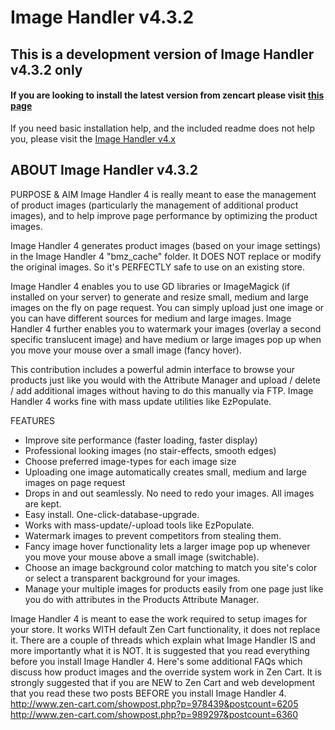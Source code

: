 Image Handler v4.3.2
============

## This is a development version of Image Handler v4.3.2 only
#### If you are looking to install the latest version from zencart please visit [this page](http://www.zen-cart.com/downloads.php?do=file&id=1380)

If you need basic installation help, and the included readme does not help you, please visit the [Image Handler v4.x](http://www.zen-cart.com/showthread.php?194740-Image-Handler-4-%28for-v1-5-x%29-Support-Thread)

ABOUT Image Handler v4.3.2
--------------
PURPOSE & AIM
Image Handler 4 is really meant to ease the management of product images (particularly the management of additional product images), and to help improve page performance by optimizing the product images.

Image Handler 4 generates product images (based on your image settings) in the Image Handler 4 "bmz_cache" folder. It DOES NOT replace or modify the original images. So it's PERFECTLY safe to use on an existing store.

Image Handler 4 enables you to use GD libraries or ImageMagick (if installed on your server) to generate and resize small, medium and large images on the fly on page request. You can simply upload just one image or you can have different sources for medium and large images. Image Handler 4 further enables you to watermark your images (overlay a second specific translucent
image) and have medium or large images pop up when you move your mouse over a small image (fancy hover).

This contribution includes a powerful admin interface to browse your products just like you would with the Attribute Manager and upload / delete / add additional images without having to do this manually via FTP. Image Handler 4 works fine with mass update utilities like EzPopulate.

FEATURES
* Improve site performance (faster loading, faster display)
* Professional looking images (no stair-effects, smooth edges)
* Choose preferred image-types for each image size
* Uploading one image automatically creates small, medium and large images on page request
* Drops in and out seamlessly. No need to redo your images. All images are kept.
* Easy install. One-click-database-upgrade.
* Works with mass-update/-upload tools like EzPopulate.
* Watermark images to prevent competitors from stealing them.
* Fancy image hover functionality lets a larger image pop up whenever you move your mouse above a small image (switchable).
* Choose an image background color matching to match you site's color or select a transparent background for your images.
* Manage your multiple images for products easily from one page just like you do with attributes in the Products Attribute Manager.

Image Handler 4 is meant to ease the work required to setup images for your store. It works WITH default Zen Cart functionality, it does not replace it.
There are a couple of threads which explain what Image Handler IS and more importantly what it is NOT. It is suggested that you read everything before you install Image Handler 4. Here's some additional FAQs which discuss how product images and the override system work in Zen Cart. It is strongly suggested that if you are NEW to Zen Cart and web development that you read these two posts BEFORE you install Image Handler 4.
http://www.zen-cart.com/showpost.php?p=978439&postcount=6205
http://www.zen-cart.com/showpost.php?p=989297&postcount=6360 
